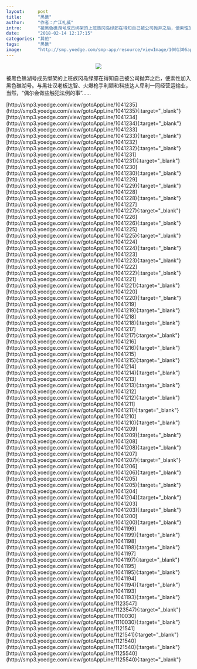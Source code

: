```yaml
---
layout:     post
title:      "黑礁"
author:     "作者：广江礼威"
intro:      "被黑色礁湖号成员绑架的上班族冈岛绿郎在得知自己被公司抛弃之后，便索性加入黑色礁湖号。与黑壮汉老板达智、火爆枪手利颖和科技达人卑利一同经营运输业，当然，“偶尔会做些触犯法例的事”……"
date:       "2018-02-14 12:17:15"
categories: "其他"
tags:       "黑礁"
image:      "http://smp.yoedge.com/smp-app/resource/viewImage/1001306appline.png"
---
```

<div style="text-align: center">
<p><img src="http://smp.yoedge.com/smp-app/resource/viewImage/1001306appline.png"/></p>
</div>
<p class="post-meta">
<span>被黑色礁湖号成员绑架的上班族冈岛绿郎在得知自己被公司抛弃之后，便索性加入黑色礁湖号。与黑壮汉老板达智、火爆枪手利颖和科技达人卑利一同经营运输业，当然，“偶尔会做些触犯法例的事”……</span>
</p>
[http://smp3.yoedge.com/view/gotoAppLine/1041235](http://smp3.yoedge.com/view/gotoAppLine/1041235){:target="_blank"}
[http://smp3.yoedge.com/view/gotoAppLine/1041234](http://smp3.yoedge.com/view/gotoAppLine/1041234){:target="_blank"}
[http://smp3.yoedge.com/view/gotoAppLine/1041233](http://smp3.yoedge.com/view/gotoAppLine/1041233){:target="_blank"}
[http://smp3.yoedge.com/view/gotoAppLine/1041232](http://smp3.yoedge.com/view/gotoAppLine/1041232){:target="_blank"}
[http://smp3.yoedge.com/view/gotoAppLine/1041231](http://smp3.yoedge.com/view/gotoAppLine/1041231){:target="_blank"}
[http://smp3.yoedge.com/view/gotoAppLine/1041230](http://smp3.yoedge.com/view/gotoAppLine/1041230){:target="_blank"}
[http://smp3.yoedge.com/view/gotoAppLine/1041229](http://smp3.yoedge.com/view/gotoAppLine/1041229){:target="_blank"}
[http://smp3.yoedge.com/view/gotoAppLine/1041228](http://smp3.yoedge.com/view/gotoAppLine/1041228){:target="_blank"}
[http://smp3.yoedge.com/view/gotoAppLine/1041227](http://smp3.yoedge.com/view/gotoAppLine/1041227){:target="_blank"}
[http://smp3.yoedge.com/view/gotoAppLine/1041226](http://smp3.yoedge.com/view/gotoAppLine/1041226){:target="_blank"}
[http://smp3.yoedge.com/view/gotoAppLine/1041225](http://smp3.yoedge.com/view/gotoAppLine/1041225){:target="_blank"}
[http://smp3.yoedge.com/view/gotoAppLine/1041224](http://smp3.yoedge.com/view/gotoAppLine/1041224){:target="_blank"}
[http://smp3.yoedge.com/view/gotoAppLine/1041223](http://smp3.yoedge.com/view/gotoAppLine/1041223){:target="_blank"}
[http://smp3.yoedge.com/view/gotoAppLine/1041222](http://smp3.yoedge.com/view/gotoAppLine/1041222){:target="_blank"}
[http://smp3.yoedge.com/view/gotoAppLine/1041221](http://smp3.yoedge.com/view/gotoAppLine/1041221){:target="_blank"}
[http://smp3.yoedge.com/view/gotoAppLine/1041220](http://smp3.yoedge.com/view/gotoAppLine/1041220){:target="_blank"}
[http://smp3.yoedge.com/view/gotoAppLine/1041219](http://smp3.yoedge.com/view/gotoAppLine/1041219){:target="_blank"}
[http://smp3.yoedge.com/view/gotoAppLine/1041218](http://smp3.yoedge.com/view/gotoAppLine/1041218){:target="_blank"}
[http://smp3.yoedge.com/view/gotoAppLine/1041217](http://smp3.yoedge.com/view/gotoAppLine/1041217){:target="_blank"}
[http://smp3.yoedge.com/view/gotoAppLine/1041216](http://smp3.yoedge.com/view/gotoAppLine/1041216){:target="_blank"}
[http://smp3.yoedge.com/view/gotoAppLine/1041215](http://smp3.yoedge.com/view/gotoAppLine/1041215){:target="_blank"}
[http://smp3.yoedge.com/view/gotoAppLine/1041214](http://smp3.yoedge.com/view/gotoAppLine/1041214){:target="_blank"}
[http://smp3.yoedge.com/view/gotoAppLine/1041213](http://smp3.yoedge.com/view/gotoAppLine/1041213){:target="_blank"}
[http://smp3.yoedge.com/view/gotoAppLine/1041212](http://smp3.yoedge.com/view/gotoAppLine/1041212){:target="_blank"}
[http://smp3.yoedge.com/view/gotoAppLine/1041211](http://smp3.yoedge.com/view/gotoAppLine/1041211){:target="_blank"}
[http://smp3.yoedge.com/view/gotoAppLine/1041210](http://smp3.yoedge.com/view/gotoAppLine/1041210){:target="_blank"}
[http://smp3.yoedge.com/view/gotoAppLine/1041209](http://smp3.yoedge.com/view/gotoAppLine/1041209){:target="_blank"}
[http://smp3.yoedge.com/view/gotoAppLine/1041208](http://smp3.yoedge.com/view/gotoAppLine/1041208){:target="_blank"}
[http://smp3.yoedge.com/view/gotoAppLine/1041207](http://smp3.yoedge.com/view/gotoAppLine/1041207){:target="_blank"}
[http://smp3.yoedge.com/view/gotoAppLine/1041206](http://smp3.yoedge.com/view/gotoAppLine/1041206){:target="_blank"}
[http://smp3.yoedge.com/view/gotoAppLine/1041205](http://smp3.yoedge.com/view/gotoAppLine/1041205){:target="_blank"}
[http://smp3.yoedge.com/view/gotoAppLine/1041204](http://smp3.yoedge.com/view/gotoAppLine/1041204){:target="_blank"}
[http://smp3.yoedge.com/view/gotoAppLine/1041203](http://smp3.yoedge.com/view/gotoAppLine/1041203){:target="_blank"}
[http://smp3.yoedge.com/view/gotoAppLine/1041200](http://smp3.yoedge.com/view/gotoAppLine/1041200){:target="_blank"}
[http://smp3.yoedge.com/view/gotoAppLine/1041199](http://smp3.yoedge.com/view/gotoAppLine/1041199){:target="_blank"}
[http://smp3.yoedge.com/view/gotoAppLine/1041198](http://smp3.yoedge.com/view/gotoAppLine/1041198){:target="_blank"}
[http://smp3.yoedge.com/view/gotoAppLine/1041197](http://smp3.yoedge.com/view/gotoAppLine/1041197){:target="_blank"}
[http://smp3.yoedge.com/view/gotoAppLine/1041195](http://smp3.yoedge.com/view/gotoAppLine/1041195){:target="_blank"}
[http://smp3.yoedge.com/view/gotoAppLine/1041194](http://smp3.yoedge.com/view/gotoAppLine/1041194){:target="_blank"}
[http://smp3.yoedge.com/view/gotoAppLine/1041193](http://smp3.yoedge.com/view/gotoAppLine/1041193){:target="_blank"}
[http://smp3.yoedge.com/view/gotoAppLine/1123547](http://smp3.yoedge.com/view/gotoAppLine/1123547){:target="_blank"}
[http://smp3.yoedge.com/view/gotoAppLine/1110030](http://smp3.yoedge.com/view/gotoAppLine/1110030){:target="_blank"}
[http://smp3.yoedge.com/view/gotoAppLine/1121541](http://smp3.yoedge.com/view/gotoAppLine/1121541){:target="_blank"}
[http://smp3.yoedge.com/view/gotoAppLine/1121540](http://smp3.yoedge.com/view/gotoAppLine/1121540){:target="_blank"}
[http://smp3.yoedge.com/view/gotoAppLine/1125540](http://smp3.yoedge.com/view/gotoAppLine/1125540){:target="_blank"}


